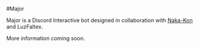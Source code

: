 #Major

Major is a Discord Interactive bot designed in collaboration with [Naka-Kon](https://naka-kon.com/) and LuzFaltex.

More information coming soon.